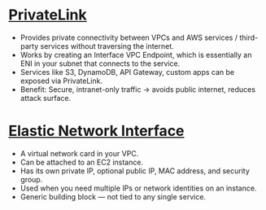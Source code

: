 # [PrivateLink](#privatelink)
* Provides private connectivity between VPCs and AWS services / third-party services without traversing the internet.
* Works by creating an Interface VPC Endpoint, which is essentially an ENI in your subnet that connects to the service.
* Services like S3, DynamoDB, API Gateway, custom apps can be exposed via PrivateLink.
* Benefit: Secure, intranet-only traffic → avoids public internet, reduces attack surface.

# [Elastic Network Interface](#elastic-network-interface)
* A virtual network card in your VPC.
* Can be attached to an EC2 instance.
* Has its own private IP, optional public IP, MAC address, and security group.
* Used when you need multiple IPs or network identities on an instance.
* Generic building block — not tied to any single service.